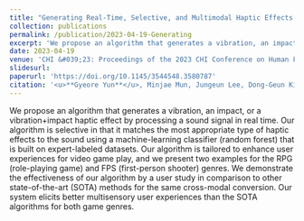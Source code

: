 ```yaml
---
title: "Generating Real-Time, Selective, and Multimodal Haptic Effects from Sound for Gaming Experience Enhancement"
collection: publications
permalink: /publication/2023-04-19-Generating
excerpt: 'We propose an algorithm that generates a vibration, an impact, or a vibration+impact haptic effect by processing a sound signal in real time for gameplay.'
date: 2023-04-19
venue: 'CHI &#039;23: Proceedings of the 2023 CHI Conference on Human Factors in Computing Systems'
slidesurl: 
paperurl: 'https://doi.org/10.1145/3544548.3580787'
citation: '<u>**Gyeore Yun**</u>, Minjae Mun, Jungeun Lee, Dong-Geun Kim, Hong Z Tan, Seungmoon Choi'
---
```


We propose an algorithm that generates a vibration, an impact, or a vibration+impact haptic effect by processing a sound signal in real time. Our algorithm is selective in that it matches the most appropriate type of haptic effects to the sound using a machine-learning classifier (random forest) that is built on expert-labeled datasets. Our algorithm is tailored to enhance user experiences for video game play, and we present two examples for the RPG (role-playing game) and FPS (first-person shooter) genres. We demonstrate the effectiveness of our algorithm by a user study in comparison to other state-of-the-art (SOTA) methods for the same cross-modal conversion. Our system elicits better multisensory user experiences than the SOTA algorithms for both game genres.
